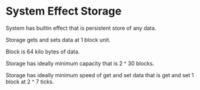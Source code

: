 # System Effect Storage

System has builtin effect that is persistent store of any data.

Storage gets and sets data at 1 block unit.

Block is 64 kilo bytes of data.

Storage has ideally minimum capacity that is 2 ^ 30 blocks.

Storage has ideally minimum speed of get and set data that is
get and set 1 block at 2 ^ 7 ticks.